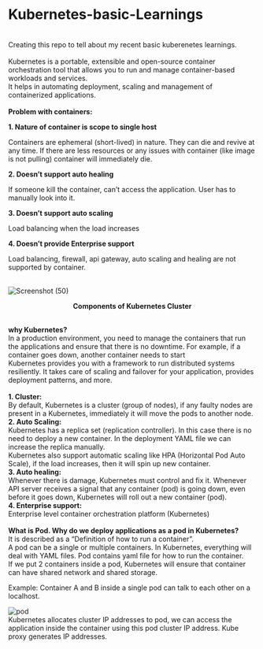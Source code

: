 # Kubernetes-basic-Learnings
<br>
Creating this repo to tell about my recent basic kuberenetes learnings.<br>
<br>
<b></b>Kubernetes</b> is a portable, extensible and open-source container orchestration tool that allows you to run and manage container-based workloads and services. <br>
It helps in automating deployment, scaling and management of containerized applications. 
<br>
<br>
<b>Problem with containers:</b> 

  <b>1. Nature of container is scope to single host</b>

Containers are ephemeral (short-lived) in nature. They can die and revive at any time. If there are less resources or any issues with container (like image is not pulling) container will immediately die. 

  <b>2. Doesn’t support auto healing</b> 

If someone kill the container, can’t access the application. User has to manually look into it. 

  <b>3. Doesn’t support auto scaling</b> 

Load balancing when the load increases 

  <b>4. Doesn’t provide Enterprise support </b>

Load balancing, firewall, api gateway, auto scaling and healing are not supported by container. 
<br>
<br>

![Screenshot (50)](https://github.com/kavana-14/Kubernetes-basic-Learnings/assets/163102550/941c186a-3a58-4b4f-b606-40cd68b53eec)
<b><center>Components of Kubernetes Cluster</center></b>
<br>

<b>why Kubernetes? </b>
<br>
In a production environment, you need to manage the containers that run the applications and ensure that there is no downtime. For example, if a container goes down, another container needs to start 
<br>
Kubernetes provides you with a framework to run distributed systems resiliently. It takes care of scaling and failover for your application, provides deployment patterns, and more. 
<br>
<br> 
<b>1. Cluster: </b><br>
By default, Kubernetes is a cluster (group of nodes), if any faulty nodes are 	present in a Kubernetes, immediately it will move the pods to another node. 
<br>
<b>2. Auto Scaling: </b><br>
Kubernetes has a replica set (replication controller). In this case there is no 	need to deploy a new container. In the deployment YAML file we can increase 	 the replica manually. 
<br>
Kubernetes also support automatic scaling like HPA (Horizontal Pod Auto 	Scale), if the load increases, then it will spin up new container. 
<br>
<b>3. Auto healing: </b><br>
Whenever there is damage, Kubernetes must control and fix it. Whenever API 	server receives a signal that any container (pod) is going down, even before it 	goes down, Kubernetes will roll out a new container (pod). 
<br>
<b>4. Enterprise support: </b><br>
Enterprise level container orchestration platform (Kubernetes) 
<br>
<br>
<b>What is Pod. Why do we deploy applications as a pod in Kubernetes? </b><br>
It is described as a “Definition of how to run a container”.  <br>
A pod can be a single or multiple containers. In Kubernetes, everything will deal with YAML files. Pod contains yaml file for how to run the container. <br>
If we put 2 containers inside a pod, Kubernetes will ensure that container can have shared network and shared storage. <br>

Example: Container A and B inside a single pod can talk to each other on a localhost. <br>

  ![pod](https://github.com/kavana-14/Kubernetes-basic-Learnings/assets/163102550/e6f1122f-ff7a-4f2f-89c3-b117ebbd81e8)
<br>
Kubernetes allocates cluster IP addresses to pod, we can access the application inside the container using this pod cluster IP address. Kube proxy generates IP addresses. <br>
